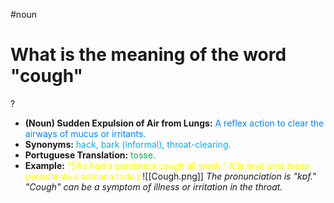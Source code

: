 #noun

# What is the meaning of the word "cough"
?
* **(Noun) Sudden Expulsion of Air from Lungs:** <span style="color:rgb(0, 132, 255)">A reflex action to clear the airways of mucus or irritants.</span>
* **Synonyms:** <span style="color:rgb(0, 176, 240)">hack, bark (informal), throat-clearing.</span>
* **Portuguese Translation:** <span style="color:rgb(0, 176, 80)">tosse.</span>
* **Example:** <span style="color:rgb(255, 255, 0)">"She had a persistent cough all week." (Ela teve uma tosse persistente a semana toda.)</span>
![[Cough.png]]
*The pronunciation is "kɒf." "Cough" can be a symptom of illness or irritation in the throat.*
<!--SR:!2025-06-10,4,270-->
